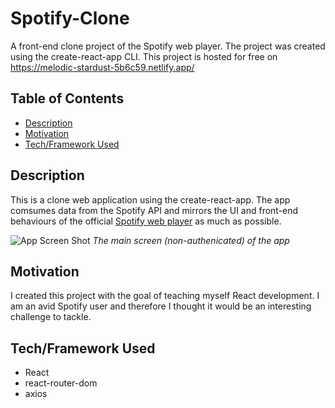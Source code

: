 # Spotify-Clone
A front-end clone project of the Spotify web player. The project was created using the create-react-app CLI. 
This project is hosted for free on https://melodic-stardust-5b6c59.netlify.app/ 

## Table of Contents
- [Description](#description)
- [Motivation](#motivation)
- [Tech/Framework Used](#techframework-used)

## Description
This is a clone web application using the create-react-app. The app comsumes data from the Spotify API and mirrors the UI and front-end behaviours of the official [Spotify web player](https://open.spotify.com/) as much as possible.

![App Screen Shot](https://github.com/JL978/spotify-clone-client/blob/master/demo/FrontPage.png)
*The main screen (non-authenicated) of the app*

## Motivation
I created this project with the goal of teaching myself React development. I am an avid Spotify user and therefore I thought it would be an interesting challenge to tackle. 


## Tech/Framework Used
* React
* react-router-dom
* axios
